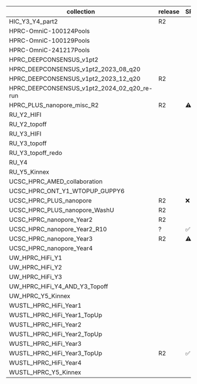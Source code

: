 | collection | release | SRA |
| --- | --- | --- |
| HIC_Y3_Y4_part2 | R2 |  |
| HPRC-OmniC-100124Pools |  |  |
| HPRC-OmniC-100129Pools |  |  |
| HPRC-OmniC-241217Pools |  |  |
| HPRC_DEEPCONSENSUS_v1pt2 |  |  |
| HPRC_DEEPCONSENSUS_v1pt2_2023_08_q20 |  |  |
| HPRC_DEEPCONSENSUS_v1pt2_2023_12_q20 | R2 |  |
| HPRC_DEEPCONSENSUS_v1pt2_2024_02_q20_re-run |  |  |
| HPRC_PLUS_nanopore_misc_R2 | R2 | ⚠️ |
| RU_Y2_HIFI |  |  |
| RU_Y2_topoff |  |  |
| RU_Y3_HIFI |  |  |
| RU_Y3_topoff |  |  |
| RU_Y3_topoff_redo |  |  |
| RU_Y4 |  |  |
| RU_Y5_Kinnex |  |  |
| UCSC_HPRC_AMED_collaboration |  |  |
| UCSC_HPRC_ONT_Y1_WTOPUP_GUPPY6 |  |  |
| UCSC_HPRC_PLUS_nanopore | R2 | ❌ |
| UCSC_HPRC_PLUS_nanopore_WashU | R2 |  |
| UCSC_HPRC_nanopore_Year2 | R2 |  |
| UCSC_HPRC_nanopore_Year2_R10 | ? | ✅ |
| UCSC_HPRC_nanopore_Year3 | R2 | ⚠️ |
| UCSC_HPRC_nanopore_Year4 |  |  |
| UW_HPRC_HiFi_Y1 |  |  |
| UW_HPRC_HiFi_Y2 |  |  |
| UW_HPRC_HiFi_Y3 |  |  |
| UW_HPRC_HiFi_Y4_AND_Y3_Topoff |  |  |
| UW_HPRC_Y5_Kinnex |  |  |
| WUSTL_HPRC_HiFi_Year1 |  |  |
| WUSTL_HPRC_HiFi_Year1_TopUp |  |  |
| WUSTL_HPRC_HiFi_Year2 |  |  |
| WUSTL_HPRC_HiFi_Year2_TopUp |  |  |
| WUSTL_HPRC_HiFi_Year3 |  |  |
| WUSTL_HPRC_HiFi_Year3_TopUp | R2 | ✅ |
| WUSTL_HPRC_HiFi_Year4 |  |  |
| WUSTL_HPRC_Y5_Kinnex |  |  |